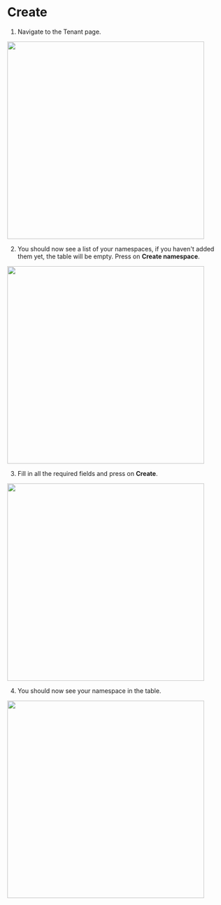 # Create

1. Navigate to the Tenant page.
  <img style="width: 450px" src="./step-1.png" />

2. You should now see a list of your namespaces, if you haven't added them yet, the table will be empty. Press on **Create namespace**.
  <img style="width: 450px" src="./step-2.png" />

3. Fill in all the required fields and press on **Create**.
  <img style="width: 450px" src="./step-3.png" />

4. You should now see your namespace in the table.
  <img style="width: 450px" src="./step-4.png" />